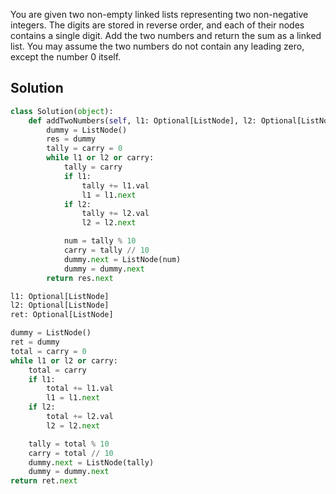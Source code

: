 You are given two non-empty linked lists representing two non-negative integers. The digits are stored in reverse order, and each of their nodes contains a single digit. Add the two numbers and return the sum as a linked list. You may assume the two numbers do not contain any leading zero, except the number 0 itself.


## Solution

```python
class Solution(object):
	def addTwoNumbers(self, l1: Optional[ListNode], l2: Optional[ListNode]) -> Optional[ListNode]:
		dummy = ListNode()
		res = dummy
		tally = carry = 0
		while l1 or l2 or carry:
			tally = carry
			if l1:
				tally += l1.val
				l1 = l1.next
			if l2:
				tally += l2.val
				l2 = l2.next

			num = tally % 10
			carry = tally // 10
			dummy.next = ListNode(num)
			dummy = dummy.next
		return res.next		
```


```python
l1: Optional[ListNode]
l2: Optional[ListNode]
ret: Optional[ListNode]
```

```python
dummy = ListNode()
ret = dummy
total = carry = 0
while l1 or l2 or carry:
	total = carry
	if l1:
		total += l1.val
		l1 = l1.next
	if l2:
		total += l2.val
		l2 = l2.next

	tally = total % 10
	carry = total // 10
	dummy.next = ListNode(tally)
	dummy = dummy.next
return ret.next
```

